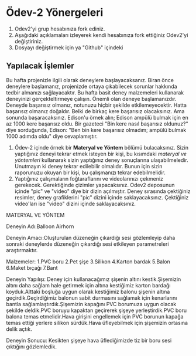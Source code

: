 # Ödev-2 Yönergeleri 
1. Odev2'yi grup hesabınıza fork ediniz. 
2. Aşağıdaki açıklamaları izleyerek kendi hesabınıza fork ettiğiniz Odev2'yi değiştiriniz. 
3. Dosyayı değiştirmek için ya "Github" içindeki 

## Yapılacak İşlemler
Bu hafta projenizle ilgili olarak deneylere başlayacaksanız. Biran önce deneylere başlamanız, projenizde ortaya 
çıkabilecek sorunlar hakkında tedbir almanızı sağlayacaktır. Bu hafta basit deney malzemeleri kullanarak deneyinizi
gerçekteltirmeye çalışın. Önemli olan deneye başlamanızdır. Deneyde başarısız olmanız, notunuzu hiçbir şekilde etkilemeyecektir.
Hatta başarısız olmanız doğaldır. Belki de birkaç kere başarısız olacaksınız. Ama sonunda başaracaksınız. Edison'u örnek alın; 
Edison ampülü bulmak için en az 1000 kere başarısız oldu. Bir gazeteci "Bin kere nasıl başarısız oldunuz?" diye sorduğunda, 
Edison: "Ben bin kere başarısız olmadım; ampülü bulmak 1000 adımda oldu" diye cevaplamıştır. 

1. Ödev-2 içinde örnek bir **Materyal ve Yöntem** bölümü bulacaksınız. Sizin yaptığınız deneyi tekrar etmek isteyen bir kişi, bu kısımdaki *materyal ve yöntemleri* kullanarak sizin yaptığınız deney sonuçlarına ulaşabilmeledir. Unutmayın ki deney tekrar edilebilir olmalıdır. Bunun için sizin raporunuzu okuyan bir kişi, bu çalışmanızı tekrar edebilmelidir. 
2. Yaptığınız çalışmaların foğtaraflarını ve videolarınızı çekmeniz gerekecek. Gerektiğinde çizimler yapacaksınız. Odev2 deposunun içinde "pic" ve "video" diye bir dizin açılmıştır. Deney sırasında çektiğiniz resimler, deney grafiklerini "pic" dizini içinde saklayacaksınız. Çektiğiniz video'ları ise "video" dizini içinde saklayacaksınız. 

MATERYAL VE YÖNTEM

Deneyin Adı:Balloon Airhorn

Deneyin Amacı:Oluşturulan düzeneğin çıkardığı sesi gözlemleyip daha sonraki deneylerde düzeneğin çıkardığı sesi etkileyen parametreleri araştırmaktır.

Malzemeler:
1.PVC boru
2.Pet şişe
3.Silikon
4.Karton bardak
5.Balon
6.Maket bıçağı
7.Bant

Deneyin Yapılışı:
Deney için kullanacağımız şişenin altını kestik.Şişemizin altını daha sağlam hale getirmek için altına kestiğimiz karton bardağı koyduk.Alttaki boşluğa uygun olarak kestiğimiz balonu şişenin altına geçirdik.Geçirdiğimiz balonun sabit durmasını sağlamak için kenarlarını bantla sağlamlaştırdık.Şişemizin kapağını PVC borumuza uygun olacak şekilde deldik.PVC boruyu kapaktan geçirerek şişeye yerleştirdik.PVC boru balona temas etmelidir.Hava girişini engellemek için PVC borunun kapağa temas ettiği yerlere silikon sürdük.Hava üfleyebilmek için şişemizin ortasına delik açtık.

Deneyin Sonucu:
Kesikten şişeye hava üflediğimizde tiz bir boru sesi çıktığını gözlemledik.
